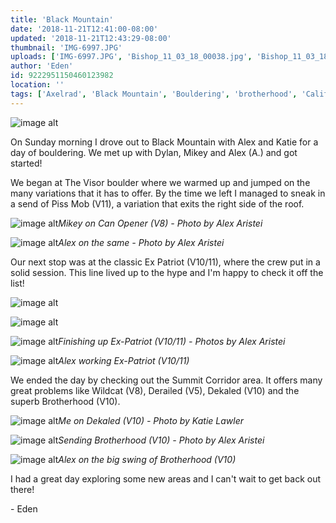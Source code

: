 ```yaml
---
title: 'Black Mountain'
date: '2018-11-21T12:41:00-08:00'
updated: '2018-11-21T12:43:29-08:00'
thumbnail: 'IMG-6997.JPG'
uploads: ['IMG-6997.JPG', 'Bishop_11_03_18_00038.jpg', 'Bishop_11_03_18_00035.jpg', 'Bishop_11_03_18_00060.jpg', 'Bishop_11_03_18_00063.jpg', 'Bishop_11_03_18_00068.jpg', 'IMG-6970.JPG', 'IMG-6987.JPG', '202.jpg', 'IMG-6999.JPG']
author: 'Eden'
id: 9222951150460123982
location: ''
tags: ['Axelrad', 'Black Mountain', 'Bouldering', 'brotherhood', 'California', 'Climbing', 'ex patriot', 'granite']
---
```


![image alt](uploads/IMG-6997.JPG)

On Sunday morning I drove out to Black Mountain with Alex and Katie for a day of bouldering. We met up with Dylan, Mikey and Alex (A.) and got started!

We began at The Visor boulder where we warmed up and jumped on the many variations that it has to offer. By the time we left I managed to sneak in a send of Piss Mob (V11), a variation that exits the right side of the roof.

![image alt](uploads/Bishop_11_03_18_00038.jpg)*Mikey on Can Opener (V8) - Photo by Alex Aristei*

![image alt](uploads/Bishop_11_03_18_00035.jpg)*Alex on the same - Photo by Alex Aristei*

Our next stop was at the classic Ex Patriot (V10/11), where the crew put in a solid session. This line lived up to the hype and I'm happy to check it off the list!

![image alt](uploads/Bishop_11_03_18_00060.jpg)

![image alt](uploads/Bishop_11_03_18_00063.jpg)

![image alt](uploads/Bishop_11_03_18_00068.jpg)*Finishing up Ex-Patriot (V10/11) - Photos by Alex Aristei*

![image alt](uploads/IMG-6970.JPG)*Alex working Ex-Patriot (V10/11)*

We ended the day by checking out the Summit Corridor area. It offers many great problems like Wildcat (V8), Derailed (V5), Dekaled (V10) and the superb Brotherhood (V10).

![image alt](uploads/IMG-6987.JPG)*Me on Dekaled (V10) - Photo by Katie Lawler*

![image alt](uploads/Bishop_11_03_18_00330%202.jpg)*Sending Brotherhood (V10) - Photo by Alex Aristei*

![image alt](uploads/IMG-6999.JPG)*Alex on the big swing of Brotherhood (V10)*

I had a great day exploring some new areas and I can't wait to get back out there!

\- Eden
